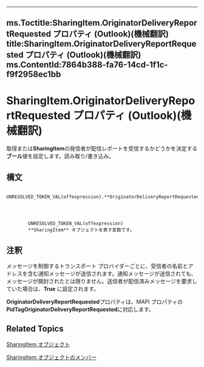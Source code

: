 

---
ms.Toctitle:SharingItem.OriginatorDeliveryReportRequested プロパティ (Outlook)(機械翻訳)
title:SharingItem.OriginatorDeliveryReportRequested プロパティ (Outlook)(機械翻訳)
ms.ContentId:7864b388-fa76-14cd-1f1c-f9f2958ec1bb
---
# SharingItem.OriginatorDeliveryReportRequested プロパティ (Outlook)(機械翻訳)




取得または**SharingItem**の発信者が配信レポートを受信するかどうかを決定する**ブール**値を設定します。読み取り/書き込み。

## 構文

            UNRESOLVED_TOKEN_VAL(offexpression).**OriginatorDeliveryReportRequested**




            UNRESOLVED_TOKEN_VAL(offexpression)
            **SharingItem** オブジェクトを表す変数です。



## 注釈
メッセージを制御するトランスポート プロバイダーごとに、受信者の名前とアドレスを含む通知メッセージが送信されます。通知メッセージが送信されても、メッセージが開封されたとは限りません。送信者が配信済みメッセージを要求していた場合は、**True** に設定されます。



**OriginatorDeliveryReportRequested**プロパティは、MAPI プロパティの**PidTagOriginatorDeliveryReportRequested**に対応します。



## Related Topics

[SharingItem オブジェクト](63dd3451-44f3-7cc4-c6e2-7dad5835a7d2.md)

[SharingItem オブジェクトのメンバー](719ad60e-2242-2c54-778f-006b61690389.md)





